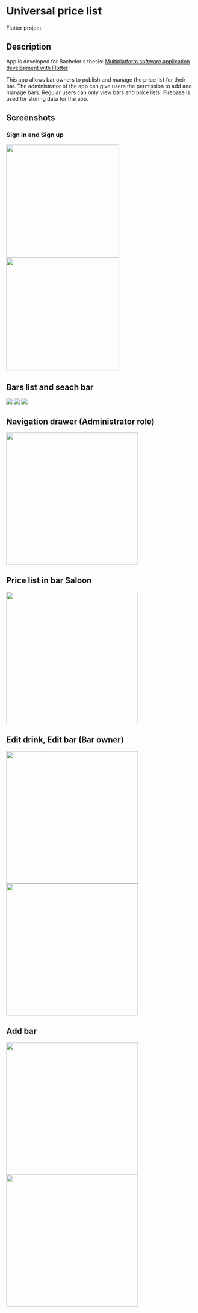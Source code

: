 # Universal price list

Flutter project

## Description
App is developed for Bachelor's thesis: [Multiplatform software application development with Flutter](https://zir.nsk.hr/islandora/object/foi%3A7247)

This app allows bar owners to publish and manage the price list for their bar. 
The administrator of the app can give users the permission to add and manage bars. 
Regular users can only view bars and price lists. Firebase is used for storing data for the app.

## Screenshots

### Sign in and Sign up
<div>
  <img src="https://user-images.githubusercontent.com/80363093/234078514-c8220aaa-8933-4d25-906b-6a45860b78c4.png" width=300>
  <img src="https://user-images.githubusercontent.com/80363093/234078518-75d031ce-a7f3-4e16-beff-11c4eb83f132.png" width=300>  
</div>

## Bars list and seach bar
<div>
  <img src="https://user-images.githubusercontent.com/80363093/234079317-6cd015e8-eafe-4b1a-9378-7ff3fe60de03.png" widgth=250>
  <img src="https://user-images.githubusercontent.com/80363093/234079505-9e0a3dfe-0596-4b52-b695-5ff76231244f.png" widgth=250>
  <img src="https://user-images.githubusercontent.com/80363093/234079523-af3f6fd1-52ff-4b6e-bd1d-2e127404b511.png" widgth=250>
</div>

## Navigation drawer (Administrator role)
<img src="https://user-images.githubusercontent.com/80363093/224024340-5b4c6b8f-9b15-4637-8e3f-f66c04b7c216.png" width=350>

## Price list in bar Saloon
<img src="https://user-images.githubusercontent.com/80363093/224024442-18af2651-b682-46e6-aba8-cbb2b14476c6.png" width=350>

## Edit drink, Edit bar (Bar owner)
<div>
  <img src="https://user-images.githubusercontent.com/80363093/224024521-a26ec246-4f75-423a-ae75-07d97b48e9fb.png" width=350>
  <img src="https://user-images.githubusercontent.com/80363093/224024683-3c1dc3e6-c071-4993-b049-9cc00f46ce15.png" width=350>
</div>

## Add bar
<div>
  <img src="https://user-images.githubusercontent.com/80363093/224024770-41cbcfda-486b-434a-a6c0-d24e2fff9ba1.png" width=350>
  <img src="https://user-images.githubusercontent.com/80363093/224024774-6c345ee6-707f-4c82-acf9-4e47def12962.png" width=350>
</div>
